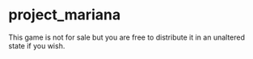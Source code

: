 # project_mariana

This game is not for sale but you are free to distribute it in an unaltered state if you wish.
